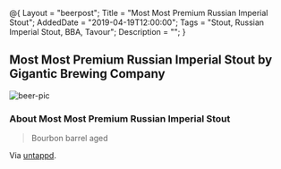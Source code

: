 @{
 Layout = "beerpost";
 Title = "Most Most Premium Russian Imperial Stout";
 AddedDate = "2019-04-19T12:00:00";
 Tags = "Stout, Russian Imperial Stout, BBA, Tavour";
 Description = "";
 }
 

## Most Most Premium Russian Imperial Stout by Gigantic Brewing Company

![beer-pic]

### About Most Most Premium Russian Imperial Stout

> Bourbon barrel aged

Via [untappd][untappd-url].

[untappd-url]: <https://untappd.com/b/gigantic-brewing-company-most-most-premium-russian-imperial-stout/1049911>
[beer-pic]: https://jasonpowley.com/assets/img/2019-04-19-most-most-premium-russian-imperial-stout.jpeg "Most Most Premium Russian Imperial Stout by Gigantic Brewing Company"
